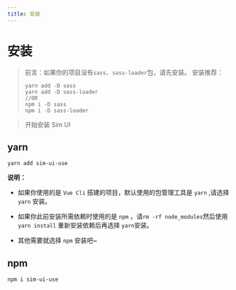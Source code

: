 ```yaml
---
title: 安装
---
```

# 安装
>前言：如果你的项目没有`sass`、`sass-loader`包，请先安装。
>安装推荐：
>```
>yarn add -D sass
>yarn add -D sass-loader
>//OR
>npm i -D sass
>npm i -D sass-loader


>开始安装 Sim UI
## yarn
```shell script
yarn add sim-ui-use
```

**说明：**

* 如果你使用的是 `Vue Cli` 搭建的项目，默认使用的包管理工具是 `yarn` ,请选择 `yarn` 安装。

* 如果你此前安装所需依赖时使用的是 `npm` ，请`rm -rf node_modules`然后使用 `yarn install` 重新安装依赖后再选择 `yarn`安装。

* 其他需要就选择 `npm` 安装吧~

## npm
```shell script
npm i sim-ui-use
```




